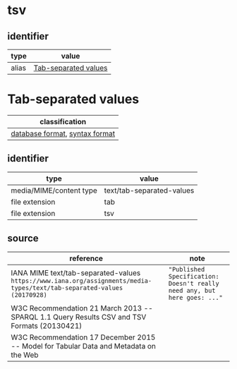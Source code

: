 # tsv

## identifier
| type              | value
| ----------------- | -----
| alias             | [Tab-separated values](#tab-separated-values)

# Tab-separated values
| classification
| --------------
| [database format](database.md), [syntax format](syntax.md)

## identifier
| type                    | value
| ----------------------- | -----
| media/MIME/content type | text/tab-separated-values
| file extension          | tab
| file extension          | tsv

## source
| reference | note
| --------- | ----
| IANA MIME text/tab-separated-values `https://www.iana.org/assignments/media-types/text/tab-separated-values (20170928)` | `"Published Specification: Doesn't really need any, but here goes: ..."`
| W3C Recommendation 21 March 2013 -- SPARQL 1.1 Query Results CSV and TSV Formats (20130421)
| W3C Recommendation 17 December 2015 -- Model for Tabular Data and Metadata on the Web
